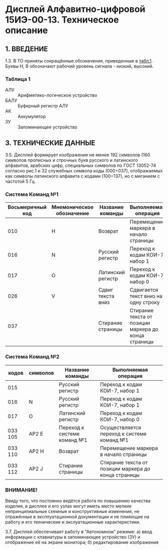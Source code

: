 ﻿# Дисплей Алфавитно-цифровой 15ИЭ-00-13. Техническое описание

## 1. ВВЕДЕНИЕ

1.3. В ТО приняты сокращённые обозначения, приведенные в [табл.1](#таблица-1). Буквы Н, В обозначают рабочий уровень сигнала - низкий, высокий.

### Таблица 1
<dl>
    <dt>АЛУ <dd>Арифметико-логическое устройство
    <dt>БАЛУ <dd>Буферный регистр АЛУ
    <dt>АК  <dd>Аккумулятор
    <dt>ЗУ  <dd>Запоминающее устройство
</dl>

## 3. ТЕХНИЧЕСКИЕ ДАННЫЕ

3.5. Дисплей формирует изображение не менее 192 символов (160 символов прописных и строчных букв русского и латинского алфавитов,
арабских цифр, специальных символов по ГОСТ 13052-74 согласно рис.1
и 32 служебных символа коды (000÷037), отображаемых как символы латинского алфавита с кодами (100÷137), но с миганием с частотой 5 Гц.

### Система Команд №1

|Восьмеричный код|Мнемоническое обозначение|Название команды|Выполняемая операция|
|------------|-------------|--------|-----------|
|010         |  H          |Возврат             |Перемещение маркера в начало страницы|
|016         |  N          |Русский регистр     |Переход к кодам КОИ-7, набор 1|
|017         |  O          |Латинский регистр   |Переход к кодам КОИ-7, набор 0|
|026         |  V          |Сдвиг текста вниз   |Сдвигается текст вниз на одну строку|
|037         |             |Стирание страницы   |Стирание текста от позиции маркера до конца страницы|


### Система Команд №2

|кодов|символов|Название команды|Выполняемая операция|
|------------|-------------|--------|-----------|
|015         |             |Русский регистр|Переход к кодам КОИ-7, набор 1|
|016         |  N          |Русский регистр     |Переход к кодам КОИ-7, набор 1|
|017         |  O          |Латинский регистр   |Переход к кодам КОИ-7, набор 0|
|033 105     |АР2 E        |Переход к системе команд №1|Осуществляется переход к системе команд №1|
|033 110     |АР2 H        |Возврат                    |Перемещение маркера в начало страницы     |
|033 112     |АР2 J        |Стирание страницы          |Стирание текста от позиции маркера до конца страницы |

### ВНИМАНИЕ!
Ввиду того, что постоянно ведётся работа по повышению качества изделия, в дисплее и его узлах
могут иметь место мелкие непринципиальные схемные и конструктивные изменения,
не отражённые в эксплуатационной документации и не плияющие на работу и его технические и экслуатационные характеристики.


3.7. Дисплей обеспечивает работу в "Автономном" режиме:
    а) ввод информации с клавиатуры в запоминающее устройство (ЗУ) и отображение её на экране монитора;
    б) редактирование изображения
